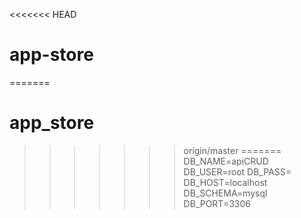 <<<<<<< HEAD
# app-store
=======
# app_store
>>>>>>> origin/master
=======
DB_NAME=apiCRUD
DB_USER=root
DB_PASS=
DB_HOST=localhost
DB_SCHEMA=mysql
DB_PORT=3306